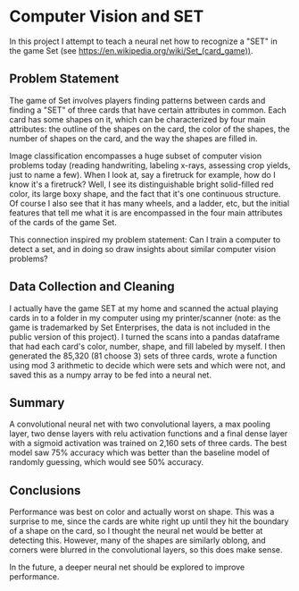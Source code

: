 # Computer Vision and SET
In this project I attempt to teach a neural net how to recognize a "SET" in the game Set (see https://en.wikipedia.org/wiki/Set_(card_game)).


## Problem Statement

The game of Set involves players finding patterns between cards and finding a "SET" of three cards that have certain attributes in common. Each card has some shapes on it, which can be characterized by four main attributes: the outline of the shapes on the card, the color of the shapes, the number of shapes on the card, and the way the shapes are filled in.

Image classification encompasses a huge subset of computer vision problems today (reading handwriting, labeling x-rays, assessing crop yields, just to name a few). When I look at, say a firetruck for example, how do I know it's a firetruck? Well, I see its distinguishable bright solid-filled red color, its large boxy shape, and the fact that it's one continuous structure. Of course I also see that it has many wheels, and a ladder, etc, but the initial features that tell me what it is are encompassed in the four main attributes of the cards of the game Set. 

This connection inspired my problem statement: Can I train a computer to detect a set, and in doing so draw insights about similar computer vision problems?


## Data Collection and Cleaning

I actually have the game SET at my home and scanned the actual playing cards in to a folder in my computer using my printer/scanner (note: as the game is trademarked by Set Enterprises, the data is not included in the public version of this project).  I turned the scans into a pandas dataframe that had each card's color, number, shape, and fill labeled by myself. I then generated the 85,320 (81 choose 3) sets of three cards, wrote a function using mod 3 arithmetic to decide which were sets and which were not, and saved this as a numpy array to be fed into a neural net.   


## Summary
A convolutional neural net with two convolutional layers, a max pooling layer, two dense layers with relu activation functions and a final dense layer with a sigmoid activation was trained on 2,160 sets of three cards. The best model saw 75% accuracy which was better than the baseline model of randomly guessing, which would see 50% accuracy.  


## Conclusions

Performance was best on color and actually worst on shape. This was a surprise to me, since the cards are white right up until they hit the boundary of a shape on the card, so I thought the neural net would be better at detecting this. However, many of the shapes are similarly oblong, and corners were blurred in the convolutional layers, so this does make sense. 

In the future, a deeper neural net should be explored to improve performance.




